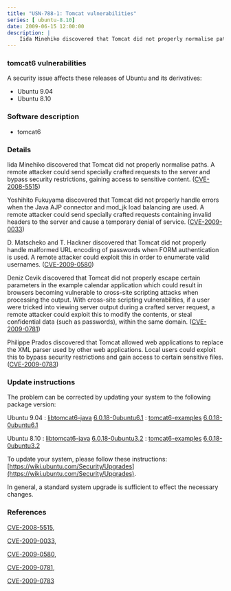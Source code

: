 ```yaml
---
title: "USN-788-1: Tomcat vulnerabilities"
series: [ ubuntu-8.10]
date: 2009-06-15 12:00:00
description: |
    Iida Minehiko discovered that Tomcat did not properly normalise paths. A remote attacker could send specially crafted requests to the server and bypass security restrictions, gaining access to sensitive content. ([CVE-2008-5515](http://people.ubuntu.com/~ubuntu-security/cve/CVE-2008-5515))
--- 
```

 
### tomcat6 vulnerabilities

A security issue affects these releases of Ubuntu and its derivatives:

* Ubuntu 9.04
* Ubuntu 8.10

### Software description

* tomcat6 

### Details

Iida Minehiko discovered that Tomcat did not properly normalise paths. A remote attacker could send specially crafted requests to the server and bypass security restrictions, gaining access to sensitive content. ([CVE-2008-5515](http://people.ubuntu.com/~ubuntu-security/cve/CVE-2008-5515))

Yoshihito Fukuyama discovered that Tomcat did not properly handle errors when the Java AJP connector and mod_jk load balancing are used. A remote attacker could send specially crafted requests containing invalid headers to the server and cause a temporary denial of service. ([CVE-2009-0033](http://people.ubuntu.com/~ubuntu-security/cve/CVE-2009-0033))

D. Matscheko and T. Hackner discovered that Tomcat did not properly handle malformed URL encoding of passwords when FORM authentication is used. A remote attacker could exploit this in order to enumerate valid usernames. ([CVE-2009-0580](http://people.ubuntu.com/~ubuntu-security/cve/CVE-2009-0580))

Deniz Cevik discovered that Tomcat did not properly escape certain parameters in the example calendar application which could result in browsers becoming vulnerable to cross-site scripting attacks when processing the output. With cross-site scripting vulnerabilities, if a user were tricked into viewing server output during a crafted server request, a remote attacker could exploit this to modify the contents, or steal confidential data (such as passwords), within the same domain. ([CVE-2009-0781](http://people.ubuntu.com/~ubuntu-security/cve/CVE-2009-0781))

Philippe Prados discovered that Tomcat allowed web applications to replace the XML parser used by other web applications. Local users could exploit this to bypass security restrictions and gain access to certain sensitive files. ([CVE-2009-0783](http://people.ubuntu.com/~ubuntu-security/cve/CVE-2009-0783)) 

### Update instructions

The problem can be corrected by updating your system to the following package version:

Ubuntu 9.04
 : [libtomcat6-java](https://launchpad.net/ubuntu/+source/tomcat6) <span> [6.0.18-0ubuntu6.1](https://launchpad.net/ubuntu/+source/tomcat6/6.0.18-0ubuntu6.1) </span> 
 : [tomcat6-examples](https://launchpad.net/ubuntu/+source/tomcat6) <span> [6.0.18-0ubuntu6.1](https://launchpad.net/ubuntu/+source/tomcat6/6.0.18-0ubuntu6.1) </span> 

Ubuntu 8.10
 : [libtomcat6-java](https://launchpad.net/ubuntu/+source/tomcat6) <span> [6.0.18-0ubuntu3.2](https://launchpad.net/ubuntu/+source/tomcat6/6.0.18-0ubuntu3.2) </span> 
 : [tomcat6-examples](https://launchpad.net/ubuntu/+source/tomcat6) <span> [6.0.18-0ubuntu3.2](https://launchpad.net/ubuntu/+source/tomcat6/6.0.18-0ubuntu3.2) </span> 

To update your system, please follow these instructions: [https://wiki.ubuntu.com/Security/Upgrades](https://wiki.ubuntu.com/Security/Upgrades).

In general, a standard system upgrade is sufficient to effect the necessary changes. 

### References

 [CVE-2008-5515](http://people.ubuntu.com/~ubuntu-security/cve/CVE-2008-5515), 

 [CVE-2009-0033](http://people.ubuntu.com/~ubuntu-security/cve/CVE-2009-0033), 

 [CVE-2009-0580](http://people.ubuntu.com/~ubuntu-security/cve/CVE-2009-0580), 

 [CVE-2009-0781](http://people.ubuntu.com/~ubuntu-security/cve/CVE-2009-0781), 

 [CVE-2009-0783](http://people.ubuntu.com/~ubuntu-security/cve/CVE-2009-0783)
 

